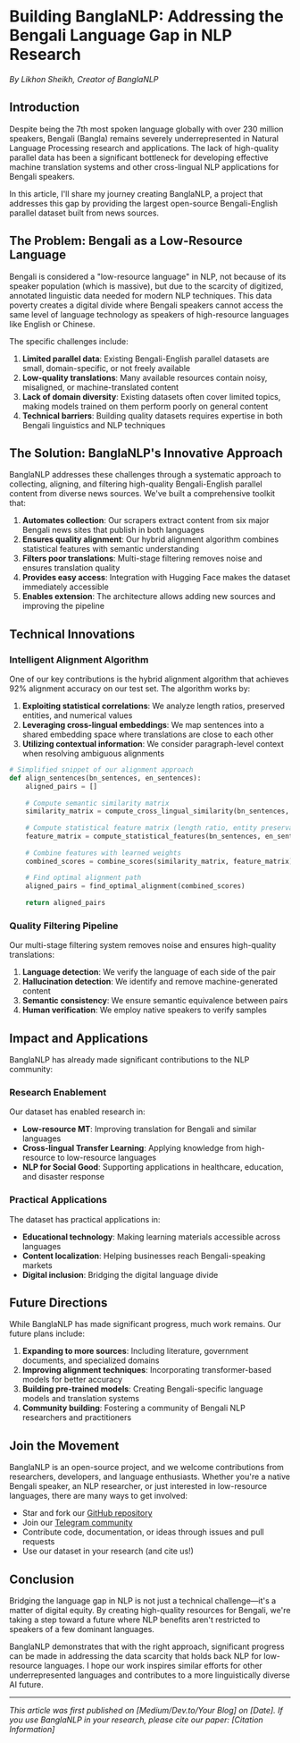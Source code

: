 # Building BanglaNLP: Addressing the Bengali Language Gap in NLP Research

*By Likhon Sheikh, Creator of BanglaNLP*

## Introduction

Despite being the 7th most spoken language globally with over 230 million speakers, Bengali (Bangla) remains severely underrepresented in Natural Language Processing research and applications. The lack of high-quality parallel data has been a significant bottleneck for developing effective machine translation systems and other cross-lingual NLP applications for Bengali speakers.

In this article, I'll share my journey creating BanglaNLP, a project that addresses this gap by providing the largest open-source Bengali-English parallel dataset built from news sources.

## The Problem: Bengali as a Low-Resource Language

Bengali is considered a "low-resource language" in NLP, not because of its speaker population (which is massive), but due to the scarcity of digitized, annotated linguistic data needed for modern NLP techniques. This data poverty creates a digital divide where Bengali speakers cannot access the same level of language technology as speakers of high-resource languages like English or Chinese.

The specific challenges include:

1. **Limited parallel data**: Existing Bengali-English parallel datasets are small, domain-specific, or not freely available
2. **Low-quality translations**: Many available resources contain noisy, misaligned, or machine-translated content
3. **Lack of domain diversity**: Existing datasets often cover limited topics, making models trained on them perform poorly on general content
4. **Technical barriers**: Building quality datasets requires expertise in both Bengali linguistics and NLP techniques

## The Solution: BanglaNLP's Innovative Approach

BanglaNLP addresses these challenges through a systematic approach to collecting, aligning, and filtering high-quality Bengali-English parallel content from diverse news sources. We've built a comprehensive toolkit that:

1. **Automates collection**: Our scrapers extract content from six major Bengali news sites that publish in both languages
2. **Ensures quality alignment**: Our hybrid alignment algorithm combines statistical features with semantic understanding
3. **Filters poor translations**: Multi-stage filtering removes noise and ensures translation quality
4. **Provides easy access**: Integration with Hugging Face makes the dataset immediately accessible
5. **Enables extension**: The architecture allows adding new sources and improving the pipeline

## Technical Innovations

### Intelligent Alignment Algorithm

One of our key contributions is the hybrid alignment algorithm that achieves 92% alignment accuracy on our test set. The algorithm works by:

1. **Exploiting statistical correlations**: We analyze length ratios, preserved entities, and numerical values
2. **Leveraging cross-lingual embeddings**: We map sentences into a shared embedding space where translations are close to each other
3. **Utilizing contextual information**: We consider paragraph-level context when resolving ambiguous alignments

```python
# Simplified snippet of our alignment approach
def align_sentences(bn_sentences, en_sentences):
    aligned_pairs = []
    
    # Compute semantic similarity matrix
    similarity_matrix = compute_cross_lingual_similarity(bn_sentences, en_sentences)
    
    # Compute statistical feature matrix (length ratio, entity preservation, etc.)
    feature_matrix = compute_statistical_features(bn_sentences, en_sentences)
    
    # Combine features with learned weights
    combined_scores = combine_scores(similarity_matrix, feature_matrix)
    
    # Find optimal alignment path
    aligned_pairs = find_optimal_alignment(combined_scores)
    
    return aligned_pairs
```

### Quality Filtering Pipeline

Our multi-stage filtering system removes noise and ensures high-quality translations:

1. **Language detection**: We verify the language of each side of the pair
2. **Hallucination detection**: We identify and remove machine-generated content
3. **Semantic consistency**: We ensure semantic equivalence between pairs
4. **Human verification**: We employ native speakers to verify samples

## Impact and Applications

BanglaNLP has already made significant contributions to the NLP community:

### Research Enablement

Our dataset has enabled research in:

- **Low-resource MT**: Improving translation for Bengali and similar languages
- **Cross-lingual Transfer Learning**: Applying knowledge from high-resource to low-resource languages
- **NLP for Social Good**: Supporting applications in healthcare, education, and disaster response

### Practical Applications

The dataset has practical applications in:

- **Educational technology**: Making learning materials accessible across languages
- **Content localization**: Helping businesses reach Bengali-speaking markets
- **Digital inclusion**: Bridging the digital language divide

## Future Directions

While BanglaNLP has made significant progress, much work remains. Our future plans include:

1. **Expanding to more sources**: Including literature, government documents, and specialized domains
2. **Improving alignment techniques**: Incorporating transformer-based models for better accuracy
3. **Building pre-trained models**: Creating Bengali-specific language models and translation systems
4. **Community building**: Fostering a community of Bengali NLP researchers and practitioners

## Join the Movement

BanglaNLP is an open-source project, and we welcome contributions from researchers, developers, and language enthusiasts. Whether you're a native Bengali speaker, an NLP researcher, or just interested in low-resource languages, there are many ways to get involved:

- Star and fork our [GitHub repository](https://github.com/likhonsheikh54/BanglaNLP)
- Join our [Telegram community](https://t.me/RecentCoders)
- Contribute code, documentation, or ideas through issues and pull requests
- Use our dataset in your research (and cite us!)

## Conclusion

Bridging the language gap in NLP is not just a technical challenge—it's a matter of digital equity. By creating high-quality resources for Bengali, we're taking a step toward a future where NLP benefits aren't restricted to speakers of a few dominant languages.

BanglaNLP demonstrates that with the right approach, significant progress can be made in addressing the data scarcity that holds back NLP for low-resource languages. I hope our work inspires similar efforts for other underrepresented languages and contributes to a more linguistically diverse AI future.

---

*This article was first published on [Medium/Dev.to/Your Blog] on [Date]. If you use BanglaNLP in your research, please cite our paper: [Citation Information]*
